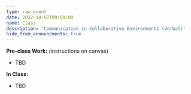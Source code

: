 ```yaml
---
type: raw_event
date: 2022-10-07T09:00:00
name: Class
description: 'Communication in Collaborative Environments (Verbal)'
hide_from_announcments: true
---
```


**Pre-class Work:** (instructions on canvas)
* TBD

**In Class:**
* TBD

